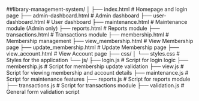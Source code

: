 ##library-management-system/
│
├── index.html                # Homepage and login page
├── admin-dashboard.html       # Admin dashboard
├── user-dashboard.html        # User dashboard
├── maintenance.html           # Maintenance module (Admin only)
├── reports.html               # Reports module
├── transactions.html          # Transactions module
├── membership.html            # Membership management
├── view_membership.html       # View Membership page
├── update_membership.html     # Update Membership page
├── view_account.html          # View Account page
├── css/
│   └── styles.css             # Styles for the application
└── js/
    ├── login.js               # Script for login logic
    ├── membership.js          # Script for membership update validation
    ├── view.js                # Script for viewing membership and account details
    ├── maintenance.js         # Script for maintenance features
    ├── reports.js             # Script for reports module
    ├── transactions.js        # Script for transactions module
    ├── validation.js          # General form validation script
